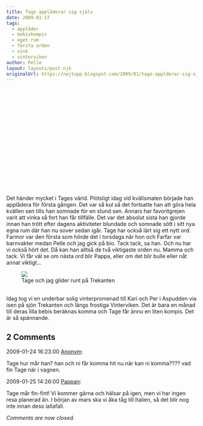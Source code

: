 ```yaml
---
title: Tage applåderar sig själv
date: 2009-01-17
tags: 
  - applåder
  - bebiskompis
  - eget rum
  - första orden
  - vink
  - vinterviken	
author: Pelle
layout: layouts/post.njk
originalUrl: https://nejtupp.blogspot.com/2009/01/tage-applderar-sig-sjlv.html
---
```


<object id="BLOG_video-72a1ca10153d1198" class="BLOG_video_class" contentid="72a1ca10153d1198" height="266" width="320"></object><br><br>Det händer mycket i Tages värld. Plötsligt idag vid kvällsmaten började han applådera för första gången. Det var så kul så det fortsatte han att göra hela kvällen sen tills han somnade för en stund sen. Annars har favoritgrejen varit att vinka så fort han får tillfälle. Det var det absolut sista han gjorde innan han trött efter dagens aktiviteter blundade och somnade sött i sitt nya egna rum där han nu sover sedan igår. Tage har också lärt sig ett nytt ord. Farmor var den första som hörde det i torsdags när hon och Farfar var barnvakter medan Pelle och jag gick på bio. Tack tack, sa han. Och nu har vi också hört det. Då kan han alltså de två viktigaste orden nu. Mamma och tack. Vi får väl se om nästa ord blir Pappa, eller om det blir bulle eller nåt annat viktigt...<br>

<figure>
	<img src="../../../../img/_MG_0229_1024pix.jpg">
	<figcaption>Tage och jag glider runt på Trekanten</figcaption>
</figure><br>Idag tog vi en underbar solig vinterpromenad till Kari och Per i Aspudden via isen på sjön Trekanten och längs frostiga Vinterviken. Det är bara en månad till deras lilla bebis beräknas komma och Tage får ännu en liten kompis. Det är så spännande.

<div class="comments">
	<div class="comments-header"><h2>2 Comments</h2></div>
	<div class="comments-body">
			<div class="comment" id="comment-7262106169015833901">
				<p class="comment-header">
					<date datetime="2009-01-24T16:23:00.000+01:00">2009-01-24 16:23:00</date> 
					<a href="undefined" rel="nofollow">Anonym</a>:
				</p>
				<div class="comment-content"><p>Tage hur mår han? han och ni får komma hit nu.när kan ni komma???? vad fin Tage när i vagnen.</p></div>
				<div class="comment-footer"></div>
			</div>
			<div class="comment" id="comment-7605081744395482849">
				<p class="comment-header">
					<date datetime="2009-01-25T14:26:00.000+01:00">2009-01-25 14:26:00</date> 
					<a href="https://www.blogger.com/profile/02900993942775660627" rel="nofollow">Pappan</a>:
				</p>
				<div class="comment-content"><p>Tage mår fin-fint! Vi kommer gärna och hälsar på igen, men vi har ingen resa planerad än. I början av mars ska vi åka tåg till Italien, så det blir nog inte innan dess iallafall.</p></div>
				<div class="comment-footer"></div>
			</div></div>
	<p class="comments-footer"><em>Comments are now closed.</em></p>
</div>
